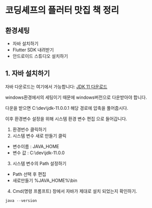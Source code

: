 # 코딩셰프의 플러터 맛집 책 정리

## 환경세팅

- 자바 설치하기
- Flutter SDK 내려받기
- 안드로이드 스튜디오 설치하기

## 1. 자바 설치하기

자바 다운로드는 여기에서 가능합니다: [JDK 11 다운로드](https://jdk.java.net/java-se-ri/11-MR2)

windows환경에서의 세팅이기 때문에 windows버전으로 다운받아야 합니다. 

다운을 받으면 C:\dev\jdk-11.0.0.1 해당 경로에 압축을 풀어줍시다. 

이후 환경변수 설정을 위해 시스템 환경 변수 편집 으로 들어갑니다. 

1. 환경번수 클릭하기
2. 시스템 변수 새로 만들기 클릭
- 변수이름 : JAVA_HOME
- 변수 값 : C:\dev\jdk-11.0.0
3. 시스템 변수의 Path 설정하기 
- Path 선택 후 편집 
- 새로만들기 %JAVA_HOME%\bin
4. Cmd(명령 프롬프트) 창에서 자바가 제대로 설치 되었는지 확인하기.

```jsx
java --version
```
